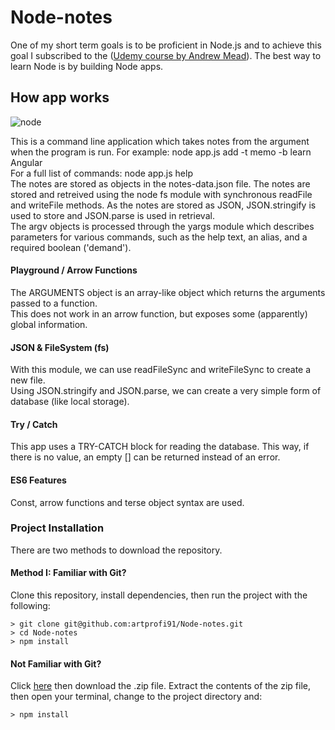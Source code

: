 # Node-notes
One of my short term goals is to be proficient in Node.js and to achieve this goal I subscribed to the ([Udemy course by Andrew Mead](https://www.udemy.com/the-complete-nodejs-developer-course-2/learn/v4/overview)).
The best way to learn Node is by building Node apps.

## How app works

![node](https://user-images.githubusercontent.com/28790452/29630380-a6bbff44-8801-11e7-981a-da06793a6506.gif)

This is a command line application which takes notes from the argument when the program is run. For example: node app.js add -t memo -b learn Angular 
<br>
For a full list of commands: node app.js help
<br>
The notes are stored as objects in the notes-data.json file. The notes are stored and retreived using the node fs module with synchronous readFile and writeFile methods. As the notes are stored as JSON, JSON.stringify is used to store and JSON.parse is used in retrieval.
<br>
The argv objects is processed through the yargs module which describes parameters for various commands, such as the help text, an alias, and a required boolean ('demand').

#### Playground / Arrow Functions 
The ARGUMENTS object is an array-like object which returns the arguments passed to a function.
<br>
This does not work in an arrow function, but exposes some (apparently) global information.
#### JSON & FileSystem (fs)
With this module, we can use readFileSync and writeFileSync to create a new file.
<br>
Using JSON.stringify and JSON.parse, we can create a very simple form of database (like local storage).
#### Try / Catch 
This app uses  a TRY-CATCH block for reading the database. This way, if there is no value, an empty [] can be returned instead of an error. 
#### ES6 Features 
Const, arrow functions and terse object syntax are used.

### Project Installation

There are two methods to download the repository.

#### Method I: Familiar with Git?
Clone this repository, install dependencies, then run the project with the following:

```
> git clone git@github.com:artprofi91/Node-notes.git
> cd Node-notes
> npm install
```

#### Not Familiar with Git?
Click [here](https://github.com/artprofi91/Node-notes) then download the .zip file. Extract the contents of the zip file, then open your terminal, change to the project directory and:

```
> npm install
```



